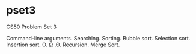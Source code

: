 # pset3
CS50 Problem Set 3

Command-line arguments. Searching. Sorting. Bubble sort. Selection sort. Insertion sort. O. Ω .Θ. Recursion. Merge Sort.
